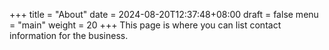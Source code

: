 +++
title = "About"
date = 2024-08-20T12:37:48+08:00
draft = false
menu = "main"
weight = 20
+++
This page is where you can list contact information for the business.